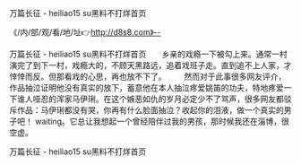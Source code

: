 万篇长征 - heiliao15 su黑料不打烊首页

《/内/部/观/看/地/址👉http://d8s8.com》--

万篇长征 - heiliao15 su黑料不打烊首页　　乡亲的戏瘾一下被勾上来。通常一村演完了到下一村，戏瘾大的，不顾天黑路远，追着戏班子走。直到追不上人家，才悻悻而反。但那看戏的心思，再也放不下了。
　　然而对于此事很多网友评介，作品抽泣证明他没有真实的放下，蓄意他在本人抽泣疼爱姚笛的功夫，特地疼爱一下谁人哑忍的浑家马伊琍。在这个嫉恶如仇的岁月必定少不了骂声，很多网友都驳斥作品：马伊琍都没有哭，你再有什么脸面抽泣？收起你的泪液，做一个真实的男子吧！
waiting。它总让我想起一个曾经陪伴过我的男孩，那时候我还在淄博，很空虚。





万篇长征 - heiliao15 su黑料不打烊首页
